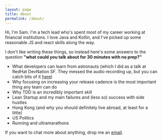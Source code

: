 ```yaml
---
layout: page
title: About
permalink: /about/
---
```


Hi, I'm Sam. I'm a tech lead who's spent most of my career working at financial institutions.  I love Java and Kotlin, and I've picked up some reasonable JS and react skills along the way.

I don't like writing these things, so instead here's some answers to the question __"what could you talk about for 30 minutes with no prep?"__

* What developers can learn from astronauts (which I did as a talk at RedHat DevNation SF.  They messed the audio recording up, but you can catch bits of it [here](https://youtu.be/wYyrevshdSI))
* Why focusing on increasing your release cadence is the most important thing any team can do
* Why TDD is an incredibly important skill
* Lean Startup and my main failures and (less so) success with side hustles
* Hong Kong (and why you should definitely live abroad, at least for a little)
* US Politics
* Running and ultramarathons


If you want to chat more about anything, drop me an [email]("sam@samatkinson.com").
